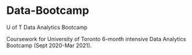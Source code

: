# Data-Bootcamp
U of T Data Analytics Bootcamp

Coursework for University of Toronto 6-month intensive Data Analytics Bootcamp (Sept 2020-Mar 2021). 
